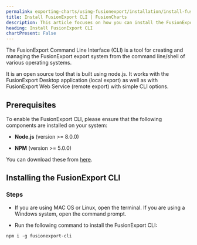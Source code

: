 ```yaml
---
permalink: exporting-charts/using-fusionexport/installation/install-fusionexport-cli.html
title: Install FusionExport CLI | FusionCharts
description: This article focuses on how you can install the FusionExport CLI.
heading: Install FusionExport CLI
chartPresent: False
---
```


The FusionExport Command Line Interface (CLI) is a tool for creating and managing the FusionExport export system from the command line/shell of various operating systems.

It is an open source tool that is built using node.js. It works with the FusionExport Desktop application (local export) as well as with FusionExport Web Service (remote export) with simple CLI options.

## Prerequisites

To enable the FusionExport CLI, please ensure that the following components are installed on your system:

* __Node.js__ (version >= 8.0.0) 

* __NPM__ (version >= 5.0.0) 

You can download these from [here](https://nodejs.org/en/download/).

## Installing the FusionExport CLI

### Steps

* If you are using MAC OS or Linux, open the terminal. If you are using a Windows system, open the command prompt.

* Run the following command to install the FusionExport CLI: 
```javascript
npm i -g fusionexport-cli
```